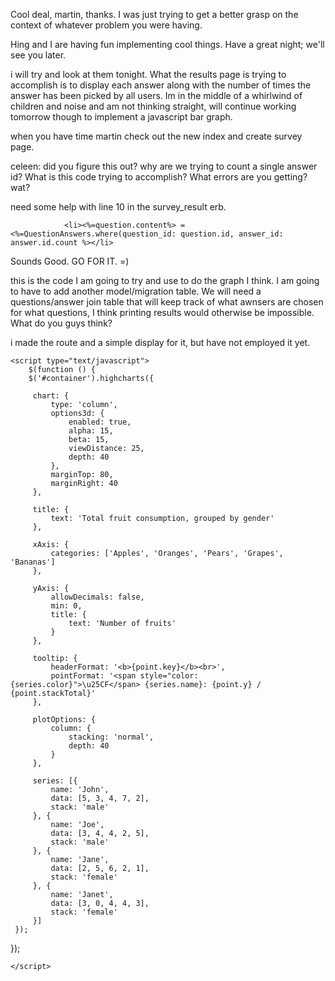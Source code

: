 Cool deal, martin, thanks. I was just trying to get a better grasp on the context of whatever problem you were having.

Hing and I are having fun implementing cool things. Have a great night; we'll see you later.

i will try and look at them tonight.  What the results page is trying to accomplish is to display each answer along with the number of times the answer has been picked by all users.  Im in the middle of a whirlwind of children and noise and am not thinking straight, will continue working tomorrow though to implement a javascript bar graph.



when you have time martin check out the new index and create survey page.

 celeen: did you figure this out? why are we trying to count a single answer id? What is this code trying to accomplish? What errors are you getting? wat?

 need some help with line 10 in the survey_result erb.

                <li><%=question.content%> = <%=QuestionAnswers.where(question_id: question.id, answer_id: answer.id.count %></li>


Sounds Good. GO FOR IT. =)



this is the code I am going to try and use to do the graph I think.  I am going to have to add another model/migration table. We will need a questions/answer join table that will keep track of what awnsers are chosen for what questions, I think printing results would otherwise be impossible.  What do you guys think?

i made the route and a simple display for it, but have not employed it yet.




 	<script type="text/javascript">
 		$(function () {
     	$('#container').highcharts({

         chart: {
             type: 'column',
             options3d: {
                 enabled: true,
                 alpha: 15,
                 beta: 15,
                 viewDistance: 25,
                 depth: 40
             },
             marginTop: 80,
             marginRight: 40
         },

         title: {
             text: 'Total fruit consumption, grouped by gender'
         },

         xAxis: {
             categories: ['Apples', 'Oranges', 'Pears', 'Grapes', 'Bananas']
         },

         yAxis: {
             allowDecimals: false,
             min: 0,
             title: {
                 text: 'Number of fruits'
             }
         },

         tooltip: {
             headerFormat: '<b>{point.key}</b><br>',
             pointFormat: '<span style="color:{series.color}">\u25CF</span> {series.name}: {point.y} / {point.stackTotal}'
         },

         plotOptions: {
             column: {
                 stacking: 'normal',
                 depth: 40
             }
         },

         series: [{
             name: 'John',
             data: [5, 3, 4, 7, 2],
             stack: 'male'
         }, {
             name: 'Joe',
             data: [3, 4, 4, 2, 5],
             stack: 'male'
         }, {
             name: 'Jane',
             data: [2, 5, 6, 2, 1],
             stack: 'female'
         }, {
             name: 'Janet',
             data: [3, 0, 4, 4, 3],
             stack: 'female'
         }]
     });
 });

 	</script>
